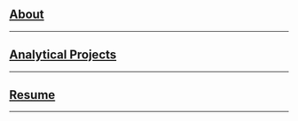 <br><br>

## [About](/about.md)

---

## [Analytical Projects](/analytics.md)

---

## [Resume](/resume.md)

---


